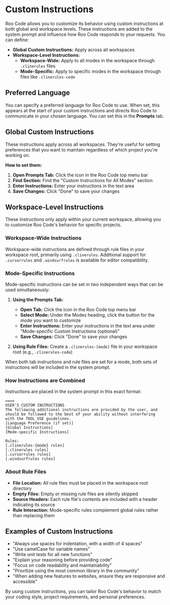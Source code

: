# Custom Instructions

Roo Code allows you to customize its behavior using custom instructions at both global and workspace levels. These instructions are added to the system prompt and influence how Roo Code responds to your requests. You can define:

* **Global Custom Instructions:** Apply across all workspaces
* **Workspace-Level Instructions:**
    * **Workspace-Wide:** Apply to all modes in the workspace through `.clinerules` files
    * **Mode-Specific:** Apply to specific modes in the workspace through files like `.clinerules-code`

## Preferred Language

You can specify a preferred language for Roo Code to use. When set, this appears at the start of your custom instructions and directs Roo Code to communicate in your chosen language. You can set this in the **Prompts** tab.

## Global Custom Instructions

These instructions apply across all workspaces. They're useful for setting preferences that you want to maintain regardless of which project you're working on.

**How to set them:**

1.  **Open Prompts Tab:** Click the <Codicon name="notebook" /> icon in the Roo Code top menu bar
2.  **Find Section:** Find the "Custom Instructions for All Modes" section
3.  **Enter Instructions:** Enter your instructions in the text area
4.  **Save Changes:** Click "Done" to save your changes

## Workspace-Level Instructions

These instructions only apply within your current workspace, allowing you to customize Roo Code's behavior for specific projects.

### Workspace-Wide Instructions

Workspace-wide instructions are defined through rule files in your workspace root, primarily using `.clinerules`. Additional support for `.cursorrules` and `.windsurfrules` is available for editor compatibility.

### Mode-Specific Instructions

Mode-specific instructions can be set in two independent ways that can be used simultaneously:

1.  **Using the Prompts Tab:**
    * **Open Tab:** Click the <Codicon name="notebook" /> icon in the Roo Code top menu bar
    * **Select Mode:** Under the Modes heading, click the button for the mode you want to customize
    * **Enter Instructions:** Enter your instructions in the text area under "Mode-specific Custom Instructions (optional)"
    * **Save Changes:** Click "Done" to save your changes

2.  **Using Rule Files:** Create a `.clinerules-[mode]` file in your workspace root (e.g., `.clinerules-code`)

When both tab instructions and rule files are set for a mode, both sets of instructions will be included in the system prompt.

### How Instructions are Combined

Instructions are placed in the system prompt in this exact format:

```
====
USER'S CUSTOM INSTRUCTIONS
The following additional instructions are provided by the user, and should be followed to the best of your ability without interfering with the TOOL USE guidelines.
[Language Preference (if set)]
[Global Instructions]
[Mode-specific Instructions]

Rules:
[.clinerules-{mode} rules]
[.clinerules rules]
[.cursorrules rules]
[.windsurfrules rules]
```

### About Rule Files

* **File Location:** All rule files must be placed in the workspace root directory
* **Empty Files:** Empty or missing rule files are silently skipped
* **Source Headers:** Each rule file's contents are included with a header indicating its source
* **Rule Interaction:** Mode-specific rules complement global rules rather than replacing them

## Examples of Custom Instructions

* "Always use spaces for indentation, with a width of 4 spaces"
* "Use camelCase for variable names"
* "Write unit tests for all new functions"
* "Explain your reasoning before providing code"
* "Focus on code readability and maintainability"
* "Prioritize using the most common library in the community"
* "When adding new features to websites, ensure they are responsive and accessible"

By using custom instructions, you can tailor Roo Code's behavior to match your coding style, project requirements, and personal preferences.